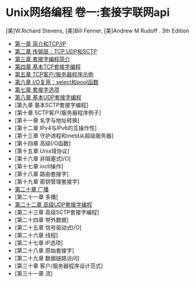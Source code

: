 # Unix网络编程 卷一:套接字联网api

[美]W.Richard Stevens, [美]Bill Fenner, [美]Andrew M Rudoff . 3th Edition

- [第一章 简介和TCP/IP](chapter1.md)
- [第二章 传输层：TCP,UDP和SCTP](chapter2.md)
- [第三章 套接字编程简介](chapter3.md)
- [第四章 基本TCP套接字编程](chapter4.md)
- [第五章 TCP客户/服务器程序示例](chapter5.md)
- [第六章 I/O复用：select和pool函数](chapter6.md)
- [第七章 套接字选项](chapter7.md)
- [第八章 基本UDP套接字编程](chapter8.md)
- [第九章 基本SCTP套接字编程]
- [第十章 SCTP客户/服务器程序例子]
- [第十一章 名字与地址转换]
- [第十二章 IPv4与IPv6的互操作性]
- [第十三章 守护进程和inetd从超级服务器]
- [第十四章 高级I/O函数]
- [第十五章 Unix域协议]
- [第十六章 非阻塞式I/O]
- [第十七章 ioctl操作]
- [第十八章 路由套接字]
- [第十九章 密钥管理套接字]
- [第二十章 广播](chapter20.md)
- [第二十一章 多播]
- [第二十二章 高级UDP套接字编程](chapter22.md)
- [第二十三章 高级SCTP套接字编程]
- [第二十四章 带外数据]
- [第二十五章 信号驱动式I/O]
- [第二十六章 线程]
- [第二十七章 IP选项]
- [第二十八章 原始套接字]
- [第二十九章 数据链路访问]
- [第三十章 客户/服务器程序设计范式]
- [第三十一章 流]

